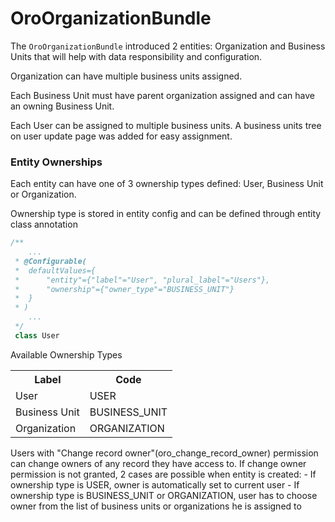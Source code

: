 OroOrganizationBundle
========================
The `OroOrganizationBundle` introduced 2 entities: Organization and Business Units that will help with data
responsibility and configuration.

Organization can have multiple business units assigned.

Each Business Unit must have parent organization assigned and can have an owning Business Unit.

Each User can be assigned to multiple business units. A business units tree on user update page was added for easy assignment.

### Entity Ownerships

Each entity can have one of 3 ownership types defined: User, Business Unit or Organization.

Ownership type is stored in entity config and can be defined through entity class annotation

``` php
/**
    ...
 * @Configurable(
 *  defaultValues={
 *      "entity"={"label"="User", "plural_label"="Users"},
 *      "ownership"={"owner_type"="BUSINESS_UNIT"}
 *  }
 * )
    ...
 */
 class User
```

Available Ownership Types

<table>
<tr>
    <th>Label</th>
    <th>Code</th>
</tr>
<tr>
    <td>User</td>
    <td>USER</td>
</tr>
<tr>
    <td>Business Unit</td>
    <td>BUSINESS_UNIT</td>
</tr>
<tr>
    <td>Organization</td>
    <td>ORGANIZATION</td>
</tr>
</table>

Users with "Change record owner"(oro_change_record_owner) permission can change owners of any record they have access to.
If change owner permission is not granted, 2 cases are possible when entity is created:
    - If ownership type is USER, owner is automatically set to current user
    - If ownership type is BUSINESS_UNIT or ORGANIZATION, user has to choose owner from the list of business units or organizations he is assigned to
